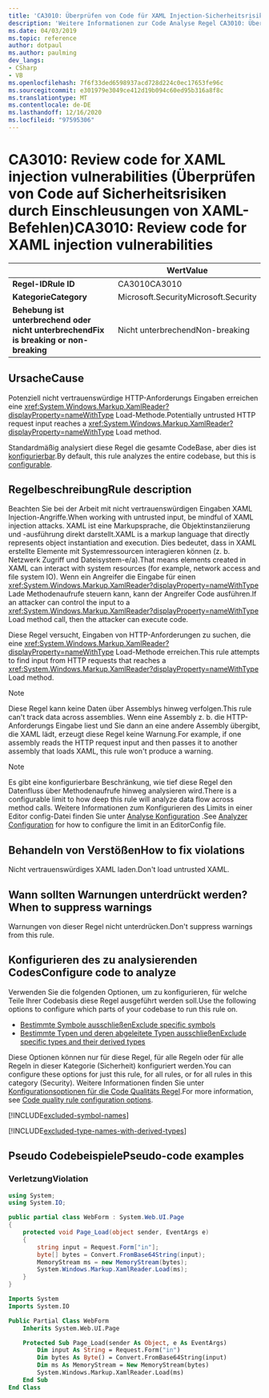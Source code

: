 ```yaml
---
title: 'CA3010: Überprüfen von Code für XAML Injection-Sicherheitsrisiken (Code Analyse)'
description: 'Weitere Informationen zur Code Analyse Regel CA3010: Überprüfen von Code für XAML Injection-Sicherheitsrisiken'
ms.date: 04/03/2019
ms.topic: reference
author: dotpaul
ms.author: paulming
dev_langs:
- CSharp
- VB
ms.openlocfilehash: 7f6f33ded6598937acd728d224c0ec17653fe96c
ms.sourcegitcommit: e301979e3049ce412d19b094c60ed95b316a8f8c
ms.translationtype: MT
ms.contentlocale: de-DE
ms.lasthandoff: 12/16/2020
ms.locfileid: "97595306"
---
```

# <a name="ca3010-review-code-for-xaml-injection-vulnerabilities"></a><span data-ttu-id="bea2c-103">CA3010: Review code for XAML injection vulnerabilities (Überprüfen von Code auf Sicherheitsrisiken durch Einschleusungen von XAML-Befehlen)</span><span class="sxs-lookup"><span data-stu-id="bea2c-103">CA3010: Review code for XAML injection vulnerabilities</span></span>

| | <span data-ttu-id="bea2c-104">Wert</span><span class="sxs-lookup"><span data-stu-id="bea2c-104">Value</span></span> |
|-|-|
| <span data-ttu-id="bea2c-105">**Regel-ID**</span><span class="sxs-lookup"><span data-stu-id="bea2c-105">**Rule ID**</span></span> |<span data-ttu-id="bea2c-106">CA3010</span><span class="sxs-lookup"><span data-stu-id="bea2c-106">CA3010</span></span>|
| <span data-ttu-id="bea2c-107">**Kategorie**</span><span class="sxs-lookup"><span data-stu-id="bea2c-107">**Category**</span></span> |<span data-ttu-id="bea2c-108">Microsoft.Security</span><span class="sxs-lookup"><span data-stu-id="bea2c-108">Microsoft.Security</span></span>|
| <span data-ttu-id="bea2c-109">**Behebung ist unterbrechend oder nicht unterbrechend**</span><span class="sxs-lookup"><span data-stu-id="bea2c-109">**Fix is breaking or non-breaking**</span></span> |<span data-ttu-id="bea2c-110">Nicht unterbrechend</span><span class="sxs-lookup"><span data-stu-id="bea2c-110">Non-breaking</span></span>|

## <a name="cause"></a><span data-ttu-id="bea2c-111">Ursache</span><span class="sxs-lookup"><span data-stu-id="bea2c-111">Cause</span></span>

<span data-ttu-id="bea2c-112">Potenziell nicht vertrauenswürdige HTTP-Anforderungs Eingaben erreichen eine <xref:System.Windows.Markup.XamlReader?displayProperty=nameWithType> Load-Methode.</span><span class="sxs-lookup"><span data-stu-id="bea2c-112">Potentially untrusted HTTP request input reaches a <xref:System.Windows.Markup.XamlReader?displayProperty=nameWithType> Load method.</span></span>

<span data-ttu-id="bea2c-113">Standardmäßig analysiert diese Regel die gesamte CodeBase, aber dies ist [konfigurierbar](#configure-code-to-analyze).</span><span class="sxs-lookup"><span data-stu-id="bea2c-113">By default, this rule analyzes the entire codebase, but this is [configurable](#configure-code-to-analyze).</span></span>

## <a name="rule-description"></a><span data-ttu-id="bea2c-114">Regelbeschreibung</span><span class="sxs-lookup"><span data-stu-id="bea2c-114">Rule description</span></span>

<span data-ttu-id="bea2c-115">Beachten Sie bei der Arbeit mit nicht vertrauenswürdigen Eingaben XAML Injection-Angriffe.</span><span class="sxs-lookup"><span data-stu-id="bea2c-115">When working with untrusted input, be mindful of XAML injection attacks.</span></span> <span data-ttu-id="bea2c-116">XAML ist eine Markupsprache, die Objektinstanziierung und -ausführung direkt darstellt.</span><span class="sxs-lookup"><span data-stu-id="bea2c-116">XAML is a markup language that directly represents object instantiation and execution.</span></span> <span data-ttu-id="bea2c-117">Dies bedeutet, dass in XAML erstellte Elemente mit Systemressourcen interagieren können (z. b. Netzwerk Zugriff und Dateisystem-e/a).</span><span class="sxs-lookup"><span data-stu-id="bea2c-117">That means elements created in XAML can interact with system resources (for example, network access and file system IO).</span></span> <span data-ttu-id="bea2c-118">Wenn ein Angreifer die Eingabe für einen <xref:System.Windows.Markup.XamlReader?displayProperty=nameWithType> Lade Methodenaufrufe steuern kann, kann der Angreifer Code ausführen.</span><span class="sxs-lookup"><span data-stu-id="bea2c-118">If an attacker can control the input to a <xref:System.Windows.Markup.XamlReader?displayProperty=nameWithType> Load method call, then the attacker can execute code.</span></span>

<span data-ttu-id="bea2c-119">Diese Regel versucht, Eingaben von HTTP-Anforderungen zu suchen, die eine <xref:System.Windows.Markup.XamlReader?displayProperty=nameWithType> Load-Methode erreichen.</span><span class="sxs-lookup"><span data-stu-id="bea2c-119">This rule attempts to find input from HTTP requests that reaches a <xref:System.Windows.Markup.XamlReader?displayProperty=nameWithType> Load method.</span></span>

> [!NOTE]
> <span data-ttu-id="bea2c-120">Diese Regel kann keine Daten über Assemblys hinweg verfolgen.</span><span class="sxs-lookup"><span data-stu-id="bea2c-120">This rule can't track data across assemblies.</span></span> <span data-ttu-id="bea2c-121">Wenn eine Assembly z. b. die HTTP-Anforderungs Eingabe liest und Sie dann an eine andere Assembly übergibt, die XAML lädt, erzeugt diese Regel keine Warnung.</span><span class="sxs-lookup"><span data-stu-id="bea2c-121">For example, if one assembly reads the HTTP request input and then passes it to another assembly that loads XAML, this rule won't produce a warning.</span></span>

> [!NOTE]
> <span data-ttu-id="bea2c-122">Es gibt eine konfigurierbare Beschränkung, wie tief diese Regel den Datenfluss über Methodenaufrufe hinweg analysieren wird.</span><span class="sxs-lookup"><span data-stu-id="bea2c-122">There is a configurable limit to how deep this rule will analyze data flow across method calls.</span></span> <span data-ttu-id="bea2c-123">Weitere Informationen zum Konfigurieren des Limits in einer Editor config-Datei finden Sie unter [Analyse Konfiguration](https://github.com/dotnet/roslyn-analyzers/blob/master/docs/Analyzer%20Configuration.md#dataflow-analysis) .</span><span class="sxs-lookup"><span data-stu-id="bea2c-123">See [Analyzer Configuration](https://github.com/dotnet/roslyn-analyzers/blob/master/docs/Analyzer%20Configuration.md#dataflow-analysis) for how to configure the limit in an EditorConfig file.</span></span>

## <a name="how-to-fix-violations"></a><span data-ttu-id="bea2c-124">Behandeln von Verstößen</span><span class="sxs-lookup"><span data-stu-id="bea2c-124">How to fix violations</span></span>

<span data-ttu-id="bea2c-125">Nicht vertrauenswürdiges XAML laden.</span><span class="sxs-lookup"><span data-stu-id="bea2c-125">Don't load untrusted XAML.</span></span>

## <a name="when-to-suppress-warnings"></a><span data-ttu-id="bea2c-126">Wann sollten Warnungen unterdrückt werden?</span><span class="sxs-lookup"><span data-stu-id="bea2c-126">When to suppress warnings</span></span>

<span data-ttu-id="bea2c-127">Warnungen von dieser Regel nicht unterdrücken.</span><span class="sxs-lookup"><span data-stu-id="bea2c-127">Don't suppress warnings from this rule.</span></span>

## <a name="configure-code-to-analyze"></a><span data-ttu-id="bea2c-128">Konfigurieren des zu analysierenden Codes</span><span class="sxs-lookup"><span data-stu-id="bea2c-128">Configure code to analyze</span></span>

<span data-ttu-id="bea2c-129">Verwenden Sie die folgenden Optionen, um zu konfigurieren, für welche Teile Ihrer Codebasis diese Regel ausgeführt werden soll.</span><span class="sxs-lookup"><span data-stu-id="bea2c-129">Use the following options to configure which parts of your codebase to run this rule on.</span></span>

- [<span data-ttu-id="bea2c-130">Bestimmte Symbole ausschließen</span><span class="sxs-lookup"><span data-stu-id="bea2c-130">Exclude specific symbols</span></span>](#exclude-specific-symbols)
- [<span data-ttu-id="bea2c-131">Bestimmte Typen und deren abgeleitete Typen ausschließen</span><span class="sxs-lookup"><span data-stu-id="bea2c-131">Exclude specific types and their derived types</span></span>](#exclude-specific-types-and-their-derived-types)

<span data-ttu-id="bea2c-132">Diese Optionen können nur für diese Regel, für alle Regeln oder für alle Regeln in dieser Kategorie (Sicherheit) konfiguriert werden.</span><span class="sxs-lookup"><span data-stu-id="bea2c-132">You can configure these options for just this rule, for all rules, or for all rules in this category (Security).</span></span> <span data-ttu-id="bea2c-133">Weitere Informationen finden Sie unter [Konfigurationsoptionen für die Code Qualitäts Regel](../code-quality-rule-options.md).</span><span class="sxs-lookup"><span data-stu-id="bea2c-133">For more information, see [Code quality rule configuration options](../code-quality-rule-options.md).</span></span>

[!INCLUDE[excluded-symbol-names](~/includes/code-analysis/excluded-symbol-names.md)]

[!INCLUDE[excluded-type-names-with-derived-types](~/includes/code-analysis/excluded-type-names-with-derived-types.md)]

## <a name="pseudo-code-examples"></a><span data-ttu-id="bea2c-134">Pseudo Codebeispiele</span><span class="sxs-lookup"><span data-stu-id="bea2c-134">Pseudo-code examples</span></span>

### <a name="violation"></a><span data-ttu-id="bea2c-135">Verletzung</span><span class="sxs-lookup"><span data-stu-id="bea2c-135">Violation</span></span>

```csharp
using System;
using System.IO;

public partial class WebForm : System.Web.UI.Page
{
    protected void Page_Load(object sender, EventArgs e)
    {
        string input = Request.Form["in"];
        byte[] bytes = Convert.FromBase64String(input);
        MemoryStream ms = new MemoryStream(bytes);
        System.Windows.Markup.XamlReader.Load(ms);
    }
}
```

```vb
Imports System
Imports System.IO

Public Partial Class WebForm
    Inherits System.Web.UI.Page

    Protected Sub Page_Load(sender As Object, e As EventArgs)
        Dim input As String = Request.Form("in")
        Dim bytes As Byte() = Convert.FromBase64String(input)
        Dim ms As MemoryStream = New MemoryStream(bytes)
        System.Windows.Markup.XamlReader.Load(ms)
    End Sub
End Class
```
